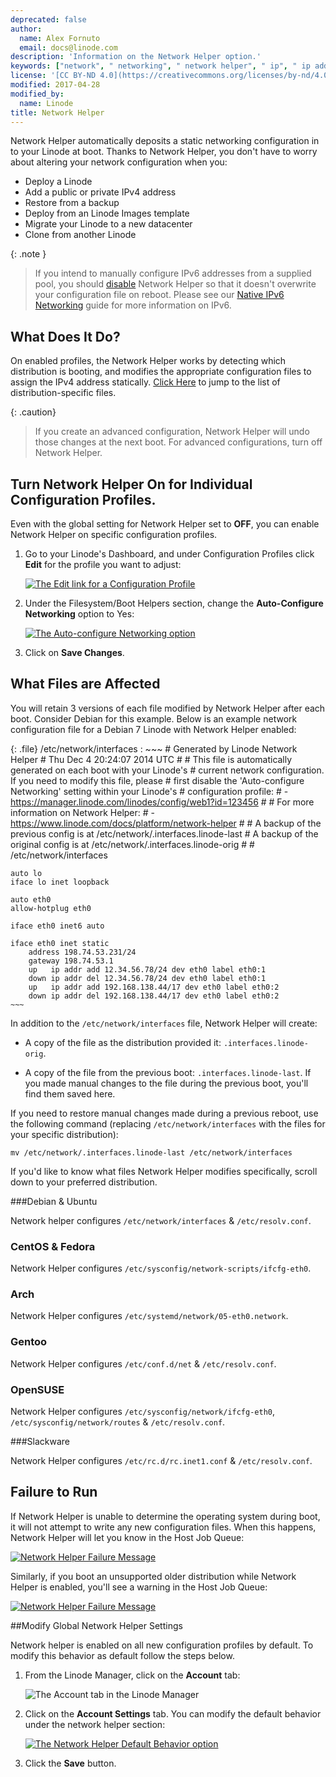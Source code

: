 ```yaml
---
deprecated: false
author:
  name: Alex Fornuto
  email: docs@linode.com
description: 'Information on the Network Helper option.'
keywords: ["network", " networking", " network helper", " ip", " ip address", " static ip", ""]
license: '[CC BY-ND 4.0](https://creativecommons.org/licenses/by-nd/4.0)'
modified: 2017-04-28
modified_by:
  name: Linode
title: Network Helper
---
```


Network Helper automatically deposits a static networking configuration in to your Linode at boot. Thanks to Network Helper, you don't have to worry about altering your network configuration when you:

 - Deploy a Linode
 - Add a public or private IPv4 address
 - Restore from a backup
 - Deploy from an Linode Images template
 - Migrate your Linode to a new datacenter
 - Clone from another Linode


{: .note }
> If you intend to manually configure IPv6 addresses from a supplied pool, you should [disable](/docs/networking/linux-static-ip-configuration#disable-network-helper) Network Helper so that it doesn't overwrite your configuration file on reboot. Please see our [Native IPv6 Networking](/docs/networking/native-ipv6-networking) guide for more information on IPv6. 

## What Does It Do?

On enabled profiles, the Network Helper works by detecting which distribution is booting, and modifies the appropriate configuration files to assign the IPv4 address statically. [Click Here](#what-files-are-affected) to jump to the list of distribution-specific files.

{: .caution}
>If you create an advanced configuration, Network Helper will undo those changes at the next boot. For advanced configurations, turn off Network Helper.

## Turn Network Helper On for Individual Configuration Profiles.

Even with the global setting for Network Helper set to **OFF**, you can enable Network Helper on specific configuration profiles.

1.  Go to your Linode's Dashboard, and under Configuration Profiles click **Edit** for the profile you want to adjust:

    [![The Edit link for a Configuration Profile](/docs/assets/linode-dashboard-hilighted_small.png)](/docs/assets/linode-dashboard-hilighted.png)

2.  Under the Filesystem/Boot Helpers section, change the **Auto-Configure Networking** option to Yes:


    [![The Auto-configure Networking option](/docs/assets/network-helper-hilighted_small.png)](/docs/assets/network-helper-hilighted.png)

3. Click on **Save Changes**.

## What Files are Affected

You will retain 3 versions of each file modified by Network Helper after each boot. Consider Debian for this example. Below is an example network configuration file for a Debian 7 Linode with Network Helper enabled:

{: .file}
/etc/network/interfaces
:   ~~~
    # Generated by Linode Network Helper
    # Thu Dec  4 20:24:07 2014 UTC
    #
    # This file is automatically generated on each boot with your Linode's
    # current network configuration. If you need to modify this file, please
    # first disable the 'Auto-configure Networking' setting within your Linode's
    # configuration profile:
    #  - https://manager.linode.com/linodes/config/web1?id=123456
    #
    # For more information on Network Helper:
    #  - https://www.linode.com/docs/platform/network-helper
    #
    # A backup of the previous config is at /etc/network/.interfaces.linode-last
    # A backup of the original config is at /etc/network/.interfaces.linode-orig
    #
    # /etc/network/interfaces

    auto lo
    iface lo inet loopback

    auto eth0
    allow-hotplug eth0

    iface eth0 inet6 auto

    iface eth0 inet static
        address 198.74.53.231/24
        gateway 198.74.53.1
        up   ip addr add 12.34.56.78/24 dev eth0 label eth0:1
        down ip addr del 12.34.56.78/24 dev eth0 label eth0:1
        up   ip addr add 192.168.138.44/17 dev eth0 label eth0:2
        down ip addr del 192.168.138.44/17 dev eth0 label eth0:2
    ~~~

In addition to the `/etc/network/interfaces` file, Network Helper will create:

- A copy of the file as the distribution provided it: `.interfaces.linode-orig`.

- A copy of the file from the previous boot: `.interfaces.linode-last`. If you made manual changes to the file during the previous boot, you'll find them saved here.

If you need to restore manual changes made during a previous reboot, use the following command (replacing `/etc/network/interfaces` with the files for your specific distribution):

    mv /etc/network/.interfaces.linode-last /etc/network/interfaces

If you'd like to know what files Network Helper modifies specifically, scroll down to your preferred distribution.

###Debian & Ubuntu

Network helper configures `/etc/network/interfaces` & `/etc/resolv.conf`.

### CentOS & Fedora

Network Helper configures `/etc/sysconfig/network-scripts/ifcfg-eth0`.

### Arch

Network Helper configures `/etc/systemd/network/05-eth0.network`.

### Gentoo

Network Helper configures `/etc/conf.d/net` & `/etc/resolv.conf`.

### OpenSUSE

Network Helper configures `/etc/sysconfig/network/ifcfg-eth0`, `/etc/sysconfig/network/routes` & `/etc/resolv.conf`.

###Slackware

Network Helper configures `/etc/rc.d/rc.inet1.conf` & `/etc/resolv.conf`.

## Failure to Run

If Network Helper is unable to determine the operating system during boot, it will not attempt to write any new configuration files. When this happens, Network Helper will let you know in the Host Job Queue:

[![Network Helper Failure Message](/docs/assets/network-helper-failure_small.png)](/docs/assets/network-helper-failure.png)

Similarly, if you boot an unsupported older distribution while Network Helper is enabled, you'll see a warning in the Host Job Queue:

[![Network Helper Failure Message](/docs/assets/network-helper-unsupported_small.png)](/docs/assets/network-helper-unsupported.png)

##Modify Global Network Helper Settings

Network helper is enabled on all new configuration profiles by default. To modify this behavior as default follow the steps below.

1.  From the Linode Manager, click on the **Account** tab:

    ![The Account tab in the Linode Manager](/docs/assets/account-tab.png)

2.  Click on the **Account Settings** tab. You can modify the default behavior under the network helper section:

    [![The Network Helper Default Behavior option](/docs/assets/account-settings_small.png)](/docs/assets/account-settings.png)

3. Click the **Save** button.
